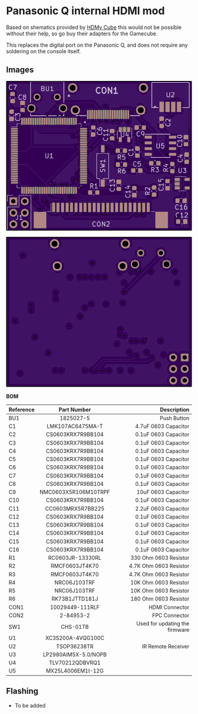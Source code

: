 # Panasonic Q internal HDMI mod
Based on shematics provided by [HDMy Cube](https://hdmycube.com/) this would not be possible without their help, so go buy their adapters for the Gamecube.


This replaces the digital port on the Panasonic Q, and does not require any soldering on the console itself.


## Images

![Front](front.png)


![Back](back.png)

**BOM**

| Reference        | Part Number           | Description  |
| ------------- |:-------------:| -----:|
| BU1 | 1825027-5 | Push Button |
| C1 | LMK107AC6475MA-T | 4.7uF 0603 Capacitor |
| C2 | CS0603KRX7R9BB104 | 0.1uF 0603 Capacitor |
| C3 | CS0603KRX7R9BB104 | 0.1uF 0603 Capacitor |
| C4 | CS0603KRX7R9BB104 | 0.1uF 0603 Capacitor |
| C5 | CS0603KRX7R9BB104 | 0.1uF 0603 Capacitor |
| C6 | CS0603KRX7R9BB104 | 0.1uF 0603 Capacitor |
| C7 | CS0603KRX7R9BB104 | 0.1uF 0603 Capacitor |
| C8 | CS0603KRX7R9BB104 | 0.1uF 0603 Capacitor |
| C9 | NMC0603X5R106M10TRPF | 10uF 0603 Capacitor |
| C10 | CS0603KRX7R9BB104 | 0.1uF 0603 Capacitor |
| C11 | CC0603MRX5R7BB225 | 2.2uF 0603 Capacitor |
| C12 | CS0603KRX7R9BB104 | 0.1uF 0603 Capacitor |
| C13 | CS0603KRX7R9BB104 | 0.1uF 0603 Capacitor |
| C14 | CS0603KRX7R9BB104 | 0.1uF 0603 Capacitor |
| C15 | CS0603KRX7R9BB104 | 0.1uF 0603 Capacitor |
| C16 | CS0603KRX7R9BB104 | 0.1uF 0603 Capacitor |
| R1 | RC0603JR-13330RL | 330 Ohm 0603 Resistor |
| R2 | RMCF0603JT4K70 | 4.7K Ohm 0603 Resistor |
| R3 | RMCF0603JT4K70 | 4.7K Ohm 0603 Resistor |
| R4 | NRC06J103TRF | 10K Ohm 0603 Resistor |
| R5 | NRC06J103TRF | 10K Ohm 0603 Resistor |
| R6 | RK73B1JTTD181J | 180 Ohm 0603 Resistor |
| CON1 | 10029449-111RLF | HDMI Connector |
| CON2 | 2-84953-2 | FPC Connector |
| SW1 | CHS-01TB | Used for updating the firmware |
| U1 | XC3S200A-4VQG100C |  |
| U2 | TSOP36238TR | IR Remote Receiver |
| U3 | LP2980AIM5X-5.0/NOPB |  |
| U4 | TLV70212QDBVRQ1 |  |
| U5 | MX25L4006EM1I-12G |  |

Flashing
-------------------------

- To be added
